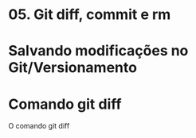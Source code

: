 # 05. Git diff, commit e rm

# Salvando modificações no Git/Versionamento

# Comando git diff
O comando git diff